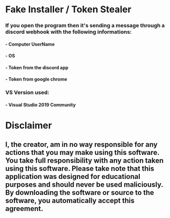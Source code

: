 # Fake Installer / Token Stealer


### If you open the program then it's sending a message through a discord webhook with the following informations:
#### - Computer UserName
#### - OS
#### - Token from the discord app
#### - Token from google chrome

### VS Version used:
#### - Visual Studio 2019 Community

# Disclaimer
## I, the creator, am in no way responsible for any actions that you may make using this software. You take full responsibility with any action taken using this software. Please take note that this application was designed for educational purposes and should never be used maliciously. By downloading the software or source to the software, you automatically accept this agreement.

